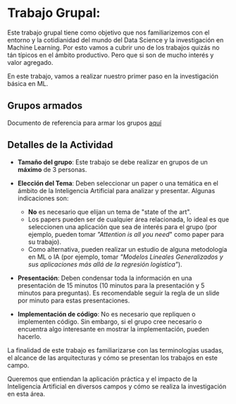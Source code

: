 # Trabajo Grupal:

Este trabajo grupal tiene como objetivo que nos familiarizemos con el entorno y 
la cotidianidad del mundo del Data Science y la investigación en Machine Learning.
Por esto vamos a cubrir uno de los trabajos quizás no tán típicos en el ámbito 
productivo. Pero que si son de mucho interés y valor agregado. 

En este trabajo, vamos a realizar nuestro primer paso en la investigación básica
en ML.

## Grupos armados

Documento de referencia para armar los grupos [aquí](https://docs.google.com/spreadsheets/d/1A86C8xfXlnav8AlgNfB26-a25rQsOiyk8uHs_W7-8Ws/edit?usp=sharing)

## Detalles de la Actividad

- **Tamaño del grupo**: Este trabajo se debe realizar en grupos de un **máximo**
de 3 personas.

- **Elección del Tema**: Deben seleccionar un paper o una temática en el ámbito
de la Inteligencia Artificial para analizar y presentar. Algunas indicaciones son:
    - **No** es necesario que elijan un tema de "state of the art".
    - Los papers pueden ser de cualquier área relacionada, lo ideal es que
    seleccionen una aplicación que sea de interés para el grupo (por ejemplo,
    pueden tomar _"Attention is all you need_" como paper para su trabajo).
    - Como alternativa, pueden realizar un estudio de alguna metodología en ML o
    IA (por ejemplo, tomar 
    _"Modelos Lineales Generalizados y sus aplicaciones más allá de la regresión logística"_).

- **Presentación**: Deben condensar toda la información en una 
presentación de 15 minutos (10 minutos para la presentación y 5 minutos
para preguntas). Es recomendable seguir la regla de un slide por minuto
para estas presentaciones.

- **Implementación de código**: No es necesario que repliquen o 
implementen código. Sin embargo, si el grupo cree necesario o encuentra
algo interesante en mostrar la implementación, pueden hacerlo.

La finalidad de este trabajo es familiarizarse con las terminologías 
usadas, el alcance de las arquitecturas y cómo se presentan los trabajos
en este campo.

Queremos que entiendan la aplicación práctica y el impacto de la
Inteligencia Artificial en diversos campos y cómo se realiza la
investigación en esta área. 
